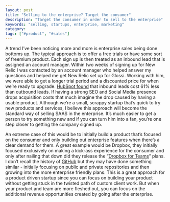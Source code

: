 ```yaml
---
layout: post
title: "Selling to the enterprise? Target the consumer"
description: "Target the consumer in order to sell to the enterprise"
keywords: "selling, startups, enterprise, marketing"
category:
tags: ["#product", "#sales"]
---
```


<p>A trend I’ve been noticing more and more is enterprise sales being done bottoms up. The typical approach is to offer a free trials or have some sort of freemium product. Each sign up is then treated as an inbound lead that is assigned an account manager. Within two weeks of signing up for New Relic I was contacted by an account manager who helped answer my questions and helped me get New Relic set up for Glossi. Working with him, we were able to get a longer trial period and a discounted price for when we’re ready to upgrade. <a href="http://blog.hubspot.com/blog/tabid/6307/bid/31555/Inbound-Leads-Cost-61-Less-Than-Outbound-New-Data.aspx" target="_blank">HubSpot found</a> that inbound leads cost 61% less than outbound leads. If having a strong SEO and Social Media presence drops acquisition costs that much imagine the drop caused by having a usable product. Although we’re a small, scrappy startup that’s quick to try new products and services, I believe this approach will become the standard way of selling SAAS in the enterprise. It’s much easier to get a person to try something new and if you can turn him into a fan, you’re one step closer to getting the company signed up.</p>

<p>An extreme case of this would be to initially build a product that’s focused on the consumer and only building out enterprise features when there’s a clear demand for them. A great example would be Dropbox, they initially focused exclusively on making a kick-ass experience for the consumer and only after nailing that down did they release the “<a href="https://www.dropbox.com/teams" target="_blank">Dropbox for Teams</a>” plans. I don’t recall the history of <a href="https://github.com/" target="_blank">GitHub</a> but they may have done something similar - initially focusing on public and private repositories and then growing into the more enterprise friendly plans. This is a great approach for a product driven startup since you can focus on building your product without getting stuck in the twisted path of custom client work. But when your product and team are more fleshed out, you can focus on the additional revenue opportunities created by going after the enterprise.</p>
